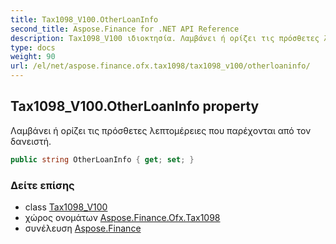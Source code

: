 ```yaml
---
title: Tax1098_V100.OtherLoanInfo
second_title: Aspose.Finance for .NET API Reference
description: Tax1098_V100 ιδιοκτησία. Λαμβάνει ή ορίζει τις πρόσθετες λεπτομέρειες που παρέχονται από τον δανειστή.
type: docs
weight: 90
url: /el/net/aspose.finance.ofx.tax1098/tax1098_v100/otherloaninfo/
---
```

## Tax1098_V100.OtherLoanInfo property

Λαμβάνει ή ορίζει τις πρόσθετες λεπτομέρειες που παρέχονται από τον δανειστή.

```csharp
public string OtherLoanInfo { get; set; }
```

### Δείτε επίσης

* class [Tax1098_V100](../)
* χώρος ονομάτων [Aspose.Finance.Ofx.Tax1098](../../tax1098_v100/)
* συνέλευση [Aspose.Finance](../../../)


